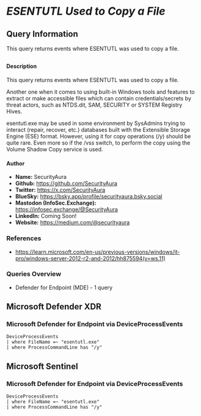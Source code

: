 # *ESENTUTL Used to Copy a File*

## Query Information

This query returns events where ESENTUTL was used to copy a file.

##

#### Description

This query returns events where ESENTUTL was used to copy a file.

Another one when it comes to using built-in Windows tools and features to extract or make accessible files which can contain credentials/secrets by threat actors, such as NTDS.dit, SAM, SECURITY or SYSTEM Registry Hives.

esentutl.exe may be used in some environment by SysAdmins trying to interact (repair, recover, etc.) databases built with the Extensible Storage Engine (ESE) format. However, using it for copy operations (/y) should be quite rare. Even more so if the /vss switch, to perform the copy using the Volume Shadow Copy service is used.

#### Author <Optional>
- **Name:** SecurityAura
- **Github:** https://github.com/SecurityAura
- **Twitter:** https://x.com/SecurityAura
- **BlueSky:** https://bsky.app/profile/securityaura.bsky.social
- **Mastodon (InfoSec.Exchange):** https://infosec.exchange/@SecurityAura
- **LinkedIn:** Coming Soon!
- **Website:** https://medium.com/@securityaura

### References ###

- https://learn.microsoft.com/en-us/previous-versions/windows/it-pro/windows-server-2012-r2-and-2012/hh875594(v=ws.11)

### Queries Overview ###

- Defender for Endpoint (MDE) - 1 query

## Microsoft Defender XDR ##
### Microsoft Defender for Endpoint via DeviceProcessEvents ###
```KQL
DeviceProcessEvents
| where FileName =~ "esentutl.exe"
| where ProcessCommandLine has "/y"
```
## Microsoft Sentinel ##
### Microsoft Defender for Endpoint via DeviceProcessEvents ###
```KQL
DeviceProcessEvents
| where FileName =~ "esentutl.exe"
| where ProcessCommandLine has "/y"
```
